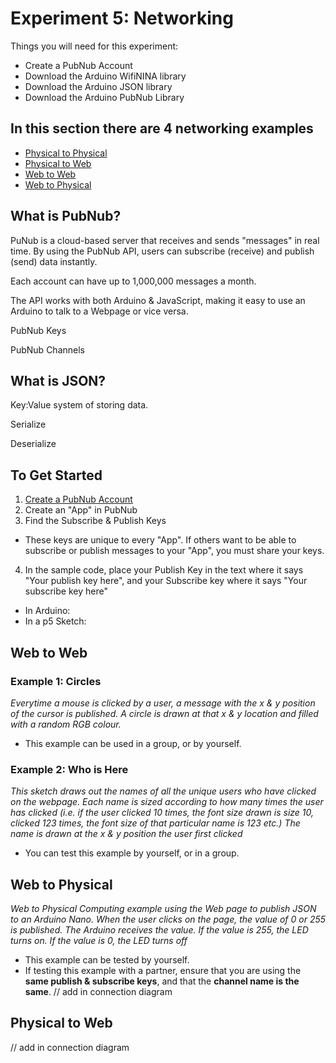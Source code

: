 # Experiment 5: Networking 
Things you will need for this experiment:
* Create a PubNub Account
* Download the Arduino WifiNINA library
* Download the Arduino JSON library
* Download the Arduino PubNub Library

## In this section there are 4 networking examples 
* [Physical to Physical](Physical%20to%20Physical)
* [Physical to Web](Web%20to%20Physical)
* [Web to Web](Web%20to%20Web)  
* [Web to Physical](Web%20to%20Physical)

## What is PubNub?
PuNub is a cloud-based server that receives and sends "messages" in real time. By using the PubNub API, users can subscribe (receive) and publish (send) data instantly.

Each account can have up to 1,000,000 messages a month. 

The API works with both Arduino & JavaScript, making it easy to use an Arduino to talk to a Webpage or vice versa. 

PubNub Keys

PubNub Channels 

## What is JSON? 

Key:Value system of storing data. 

Serialize

Deserialize 

## To Get Started
1. [Create a PubNub Account](https://dashboard.pubnub.com/signup) 
2. Create an "App" in PubNub 
3. Find the Subscribe & Publish Keys 
 - These keys are unique to every "App". If others want to be able to subscribe or publish messages to your "App", you must share your keys.
4. In the sample code, place your Publish Key in the text where it says "Your publish key here", and your Subscribe key where it says "Your subscribe key here"
 - In Arduino:
 - In a p5 Sketch:

## Web to Web 
### Example 1: Circles 
*Everytime a mouse is clicked by a user, a message with the x & y position of the cursor is published. A circle is drawn at that x & y location and filled with a random RGB colour.*
- This example can be used in a group, or by yourself.
### Example 2: Who is Here
*This sketch draws out the names of all the unique users who have clicked on the webpage. Each name is sized according to how many times the user has clicked (i.e. if the user clicked 10 times, the font size drawn is size 10, clicked 123 times, the font size of that particular name is 123 etc.) The name is drawn at the x & y position the user first clicked*
- You can test this example by yourself, or in a group. 

## Web to Physical 
*Web to Physical Computing example using the Web page to publish JSON to an Arduino Nano. When the user clicks on the page, the value of 0 or 255 is published. The Arduino receives the value. If the value is 255, the LED turns on. If the value is 0, the LED turns off* 
- This example can be tested by yourself. 
 - If testing this example with a partner, ensure that you are using the **same publish & subscribe keys**, and that the **channel name is the same**. 
 // add in connection diagram 
 
## Physical to Web 
// add in connection diagram 

 




 
